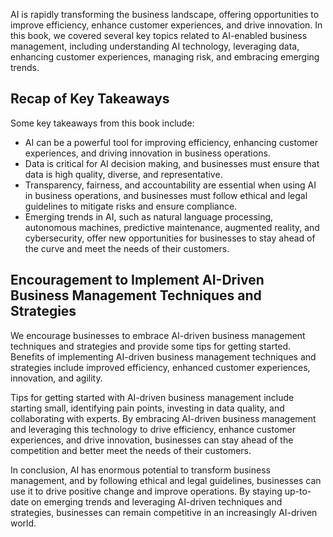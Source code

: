 
AI is rapidly transforming the business landscape, offering opportunities to improve efficiency, enhance customer experiences, and drive innovation. In this book, we covered several key topics related to AI-enabled business management, including understanding AI technology, leveraging data, enhancing customer experiences, managing risk, and embracing emerging trends.

Recap of Key Takeaways
----------------------

Some key takeaways from this book include:

* AI can be a powerful tool for improving efficiency, enhancing customer experiences, and driving innovation in business operations.
* Data is critical for AI decision making, and businesses must ensure that data is high quality, diverse, and representative.
* Transparency, fairness, and accountability are essential when using AI in business operations, and businesses must follow ethical and legal guidelines to mitigate risks and ensure compliance.
* Emerging trends in AI, such as natural language processing, autonomous machines, predictive maintenance, augmented reality, and cybersecurity, offer new opportunities for businesses to stay ahead of the curve and meet the needs of their customers.

Encouragement to Implement AI-Driven Business Management Techniques and Strategies
----------------------------------------------------------------------------------

We encourage businesses to embrace AI-driven business management techniques and strategies and provide some tips for getting started. Benefits of implementing AI-driven business management techniques and strategies include improved efficiency, enhanced customer experiences, innovation, and agility.

Tips for getting started with AI-driven business management include starting small, identifying pain points, investing in data quality, and collaborating with experts. By embracing AI-driven business management and leveraging this technology to drive efficiency, enhance customer experiences, and drive innovation, businesses can stay ahead of the competition and better meet the needs of their customers.

In conclusion, AI has enormous potential to transform business management, and by following ethical and legal guidelines, businesses can use it to drive positive change and improve operations. By staying up-to-date on emerging trends and leveraging AI-driven techniques and strategies, businesses can remain competitive in an increasingly AI-driven world.